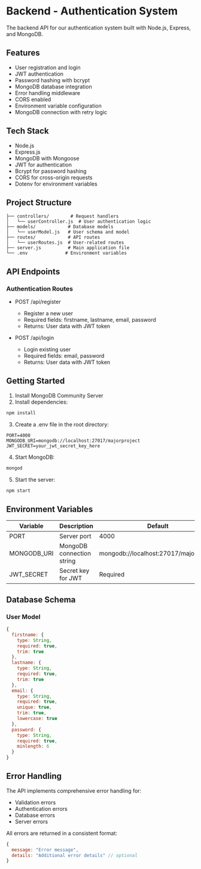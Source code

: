 # Backend - Authentication System

The backend API for our authentication system built with Node.js, Express, and MongoDB.

## Features

- User registration and login
- JWT authentication
- Password hashing with bcrypt
- MongoDB database integration
- Error handling middleware
- CORS enabled
- Environment variable configuration
- MongoDB connection with retry logic

## Tech Stack

- Node.js
- Express.js
- MongoDB with Mongoose
- JWT for authentication
- Bcrypt for password hashing
- CORS for cross-origin requests
- Dotenv for environment variables

## Project Structure

```
├── controllers/        # Request handlers
│   └── userController.js  # User authentication logic
├── models/            # Database models
│   └── userModel.js   # User schema and model
├── routes/            # API routes
│   └── userRoutes.js  # User-related routes
├── server.js          # Main application file
└── .env              # Environment variables
```

## API Endpoints

### Authentication Routes
- POST /api/register
  - Register a new user
  - Required fields: firstname, lastname, email, password
  - Returns: User data with JWT token

- POST /api/login
  - Login existing user
  - Required fields: email, password
  - Returns: User data with JWT token

## Getting Started

1. Install MongoDB Community Server
2. Install dependencies:
```bash
npm install
```

3. Create a .env file in the root directory:
```
PORT=4000
MONGODB_URI=mongodb://localhost:27017/majorproject
JWT_SECRET=your_jwt_secret_key_here
```

4. Start MongoDB:
```bash
mongod
```

5. Start the server:
```bash
npm start
```

## Environment Variables

| Variable | Description | Default |
|----------|-------------|---------|
| PORT | Server port | 4000 |
| MONGODB_URI | MongoDB connection string | mongodb://localhost:27017/majorproject |
| JWT_SECRET | Secret key for JWT | Required |

## Database Schema

### User Model
```javascript
{
  firstname: {
    type: String,
    required: true,
    trim: true
  },
  lastname: {
    type: String,
    required: true,
    trim: true
  },
  email: {
    type: String,
    required: true,
    unique: true,
    trim: true,
    lowercase: true
  },
  password: {
    type: String,
    required: true,
    minlength: 6
  }
}
```

## Error Handling

The API implements comprehensive error handling for:
- Validation errors
- Authentication errors
- Database errors
- Server errors

All errors are returned in a consistent format:
```javascript
{
  message: "Error message",
  details: "Additional error details" // optional
}
``` 